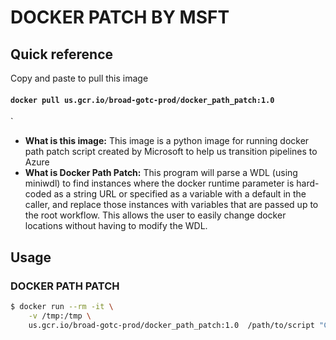# DOCKER PATCH BY MSFT

## Quick reference

Copy and paste to pull this image

#### `docker pull us.gcr.io/broad-gotc-prod/docker_path_patch:1.0`
`

- __What is this image:__ This image is a python image for running docker path patch script created by Microsoft to help us transition pipelines to Azure
- __What is Docker Path Patch:__ This program will parse a WDL (using miniwdl) to find instances where the docker runtime parameter is hard-coded as a string URL or specified as a variable with a default in the caller, and replace those instances with variables that are passed up to the root workflow. This allows the user to easily change docker locations without having to modify the WDL.


## Usage

### DOCKER PATH PATCH

```bash
$ docker run --rm -it \
    -v /tmp:/tmp \
    us.gcr.io/broad-gotc-prod/docker_path_patch:1.0  /path/to/script "CMD TBD"
```

